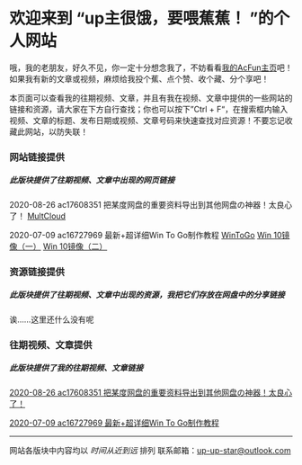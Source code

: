 # 欢迎来到 “up主很饿，要喂蕉蕉！ ”的个人网站

哦，我的老朋友，好久不见，你一定十分想念我了，不妨看看[我的AcFun主页](https://www.acfun.cn/u/35925535)吧！如果我有新的文章或视频，麻烦给我投个蕉、点个赞、收个藏、分个享吧！

本页面可以查看我的往期视频、文章，并且有我在视频、文章中提供的一些网站的链接和资源，请大家在下方自行查找；你也可以按下”Ctrl + F“，在搜索框内输入视频、文章的标题、发布日期或视频、文章号码来快速查找对应资源！不要忘记收藏此网站，以防失联！

### 网站链接提供

##### *此版块提供了往期视频、文章中出现的网页链接*

2020-08-26 ac17608351 把某度网盘的重要资料导出到其他网盘の神器！太良心了！ [MultCloud](https://www.multcloud.com/)

2020-07-09 ac16727969 最新+超详细Win To Go制作教程 [WinToGo](https://www.disktool.cn/wintogo.html)  [Win 10镜像（一）](https://www.microsoft.com/zh-cn/software-download/windows10)  [Win 10镜像（二）](https://next.itellyou.cn/Original/Index)

### 资源链接提供

##### *此版块提供了往期视频、文章中出现的资源，我把它们存放在网盘中的分享链接*

诶……这里还什么没有呢

### 往期视频、文章提供

##### *此版块提供了我的往期视频、文章链接*

[2020-08-26 ac17608351 把某度网盘的重要资料导出到其他网盘の神器！太良心了！](https://www.acfun.cn/a/ac17608351)

[2020-07-09 ac16727969 最新+超详细Win To Go制作教程](https://www.acfun.cn/a/ac16727969)

------

网站各版块中内容均以  *时间从近到远*  排列                    联系邮箱：up-up-star@outlook.com
